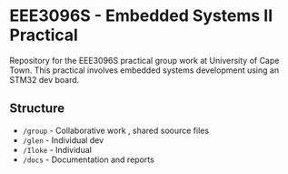 # EEE3096S - Embedded Systems II Practical

Repository for the EEE3096S practical group work at University of Cape Town. This practical involves embedded systems development using an STM32 dev board.

## Structure
- `/group` - Collaborative work , shared soource files
- `/glen` - Individual dev
- `/Iloke` - Individual 
- `/docs` - Documentation and reports
